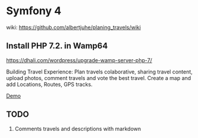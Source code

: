 # Symfony 4
wiki: https://github.com/albertjuhe/planing_travels/wiki

## Install PHP 7.2. in Wamp64
https://dhali.com/wordpress/upgrade-wamp-server-php-7/

Building Travel Experience: Plan travels colaborative, sharing travel content, upload photos, comment travels and vote the best travel.
Create a map and add Locations, Routes, GPS tracks.

[Demo](http://35.167.24.186/travelexperience/web/app.php/)

## TODO
1) Comments travels and descriptions with markdown



